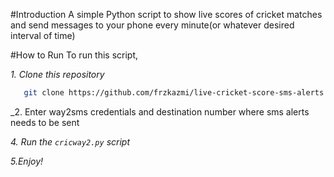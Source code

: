 #Introduction
A simple Python script to show live scores of cricket matches and send messages to your phone every minute(or whatever desired interval of time)

#How to Run
To run this script, 

_1. Clone this repository_
```sh
   git clone https://github.com/frzkazmi/live-cricket-score-sms-alerts
```

_2. Enter way2sms credentials and destination number where sms alerts needs to be sent 

_4. Run the `cricway2.py` script_

_5.Enjoy!_


